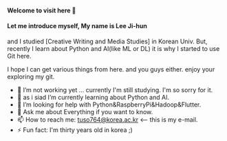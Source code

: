 #### Welcome to visit here  👋


#### Let me introduce myself, My name is **Lee Ji-hun**

and I studied [Creative Writing and Media Studies] in Korean Univ.
But, recently I learn about Python and AI(like ML or DL) it is why I started to use Git here.

I hope I can get various things from here. and you guys either.
enjoy your exploring my git. 

- 🔭 I’m not working yet ... currently I'm still studying. I'm so sorry for it.
- 🌱 as i siad I’m currently learning about Python and AI. 
- 🤔 I’m looking for help with Python&RaspberryPi&Hadoop&Flutter.
- 💬 Ask me about Everything if you want to know. 
- 📫 How to reach me: tuso764@korea.ac.kr <-- this is my e-mail. 
- ⚡ Fun fact: I'm thirty years old in korea ;)
